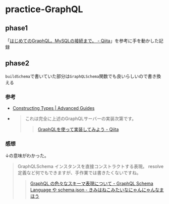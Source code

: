# practice-GraphQL

## phase1
「[はじめてのGraphQL。MySQLの接続まで。 - Qiita](https://qiita.com/raihara3/items/fe8803d64d349b045019)」を参考に手を動かした記録

## phase2
`buildSchema`で書いていた部分は`GraphQLSchema`関数でも良いらしいので書き換える

### 参考
- [Constructing Types | Advanced Guides](https://graphql.org/graphql-js/constructing-types/)
- >これは完全に上述のGraphQLサーバーの実装次第です。
  >> [GraphQLを使って実装してみよう - Qiita](https://qiita.com/haradakunihiko/items/a91a66e35031212023e3)

### 感想
↓の意味がわかった。
> GraphQLSchema インスタンスを直接コンストラクトする表現。 resolve 定義など何でもできますが、手作業では書きたくないですね。
>> [GraphQL の色々なスキーマ表現について - GraphQL Schema Language や schema.json - きみはねこみたいなにゃんにゃんなまほう](http://lightbulbcat.hatenablog.com/entry/2018/02/18/000135)
